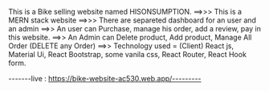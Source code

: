 This is a Bike selling website named HISONSUMPTION.
==>>> This is a MERN stack website
==>>> There are separeted dashboard for an user and an admin
==>> An user can Purchase, manage his order, add a review, pay in this website.
==>> An Admin can Delete product, Add product, Manage All Order (DELETE any Order)
==>> Technology used = (Client) React js, Material Ui, React Bootstrap, some vanila css, React Router, React Hook form.

-------live : https://bike-website-ac530.web.app/---------
